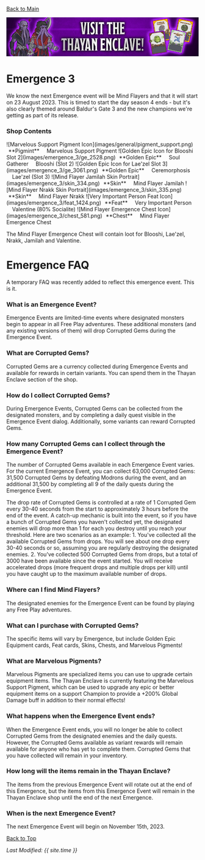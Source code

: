[Back to Main](index.md)

![Emergence 3 Banner](images/emergence_3/banner.png)

# Emergence 3

We know the next Emergence event will be Mind Flayers and that it will start on 23 August 2023. This is timed to start the day season 4 ends - but it's also clearly themed around Baldur's Gate 3 and the new champions we're getting as part of its release.

### Shop Contents

<span class="emergenceShopTableRow">
    <span class="emergenceShopTableItem">
        <span class="emergenceShopTableIcon">
            ![Marvelous Support Pigment Icon](images/general/pigment_support.png)
        </span>
        <span class="emergenceShopTableTextColumn">
            <span style="margin-left:5px">**Pigmint**</span>
            <span style="margin-left:15px">Marvelous Support Pigment</span>
        </span>
    </span>
    <span class="emergenceShopTableItem">
        <span class="emergenceShopTableIcon">
            ![Golden Epic Icon for Blooshi Slot 2](images/emergence_3/ge_2528.png)
        </span>
        <span class="emergenceShopTableTextColumn">
            <span style="margin-left:5px">**Golden Epic**</span>
            <span style="margin-left:15px">Soul Gatherer</span>
            <span style="margin-left:15px">Blooshi (Slot 2)</span>
        </span>
    </span>
    <span class="emergenceShopTableItem">
        <span class="emergenceShopTableIcon">
            ![Golden Epic Icon for Lae'zel Slot 3](images/emergence_3/ge_3061.png)
        </span>
        <span class="emergenceShopTableTextColumn">
            <span style="margin-left:5px">**Golden Epic**</span>
            <span style="margin-left:15px">Ceremorphosis</span>
            <span style="margin-left:15px">Lae'zel (Slot 3)</span>
        </span>
    </span>
    <span class="emergenceShopTableItem">
        <span class="emergenceShopTableIcon">
            ![Mind Flayer Jamilah Skin Portrait](images/emergence_3/skin_334.png)
        </span>
        <span class="emergenceShopTableTextColumn">
            <span style="margin-left:5px">**Skin**</span>
            <span style="margin-left:15px">Mind Flayer Jamilah</span>
        </span>
    </span>
    <span class="emergenceShopTableItem">
        <span class="emergenceShopTableIcon">
            ![Mind Flayer Nrakk Skin Portrait](images/emergence_3/skin_335.png)
        </span>
        <span class="emergenceShopTableTextColumn">
            <span style="margin-left:5px">**Skin**</span>
            <span style="margin-left:15px">Mind Flayer Nrakk</span>
        </span>
    </span>
    <span class="emergenceShopTableItem">
        <span class="emergenceShopTableIcon">
            <span class="emergenceShopFeatIcon4">![Very Important Person Feat Icon](images/emergence_3/feat_1424.png)</span>
        </span>
        <span class="emergenceShopTableTextColumn">
            <span style="margin-left:5px">**Feat**</span>
            <span style="margin-left:15px">Very Important Person</span>
            <span style="margin-left:15px">Valentine (80% Socialite)</span>
        </span>
    </span>
    <span class="emergenceShopTableItem">
        <span class="emergenceShopTableIcon">
            ![Mind Flayer Emergence Chest Icon](images/emergence_3/chest_581.png)
        </span>
        <span class="emergenceShopTableTextColumn">
            <span style="margin-left:5px">**Chest**</span>
            <span style="margin-left:15px">Mind Flayer Emergence Chest</span>
        </span>
    </span>
</span>

The Mind Flayer Emergence Chest will contain loot for Blooshi, Lae'zel, Nrakk, Jamilah and Valentine.

# Emergence FAQ

A temporary FAQ was recently added to reflect this emergence event. This is it.

### What is an Emergence Event?

Emergence Events are limited-time events where designated monsters begin to appear in all Free Play adventures. These additional monsters (and any existing versions of them) will drop Corrupted Gems during the Emergence Event.

### What are Corrupted Gems?

Corrupted Gems are a currency collected during Emergence Events and available for rewards in certain variants. You can spend them in the Thayan Enclave section of the shop.

### How do I collect Corrupted Gems?

During Emergence Events, Corrupted Gems can be collected from the designated monsters, and by completing a daily quest visible in the Emergence Event dialog. Additionally, some variants can reward Corrupted Gems.

### How many Corrupted Gems can I collect through the Emergence Event?

The number of Corrupted Gems available in each Emergence Event varies. For the current Emergence Event, you can collect 63,000 Corrupted Gems: 31,500 Corrupted Gems by defeating Modrons during the event, and an additional 31,500 by completing all 9 of the daily quests during the Emergence Event. 

The drop rate of Corrupted Gems is controlled at a rate of 1 Corrupted Gem every 30-40 seconds from the start to approximately 3 hours before the end of the event. A catch-up mechanic is built into the event, so if you have a bunch of Corrupted Gems you haven't collected yet, the designated enemies will drop more than 1 for each you destroy until you reach your threshold. Here are two scenarios as an example: 1. You've collected all the available Corrupted Gems from drops. You will see about one drop every 30-40 seconds or so, assuming you are regularly destroying the designated enemies. 2. You've collected 500 Corrupted Gems from drops, but a total of 3000 have been available since the event started. You will receive accelerated drops (more frequent drops and multiple drops per kill) until you have caught up to the maximum available number of drops.

### Where can I find Mind Flayers?

The designated enemies for the Emergence Event can be found by playing any Free Play adventures. 

### What can I purchase with Corrupted Gems?

The specific items will vary by Emergence, but include Golden Epic Equipment cards, Feat cards, Skins, Chests, and Marvelous Pigments! 

### What are Marvelous Pigments?

Marvelous Pigments are specialized items you can use to upgrade certain equipment items. The Thayan Enclave is currently featuring the Marvelous Support Pigment, which can be used to upgrade any epic or better equipment items on a support Champion to provide a +200% Global Damage buff in addition to their normal effects!

### What happens when the Emergence Event ends?

When the Emergence Event ends, you will no longer be able to collect Corrupted Gems from the designated enemies and the daily quests. However, the Corrupted Gems available as variant rewards will remain available for anyone who has yet to complete them. Corrupted Gems that you have collected will remain in your inventory.

### How long will the items remain in the Thayan Enclave?

The items from the previous Emergence Event will rotate out at the end of this Emergence, but the items from this Emergence Event will remain in the Thayan Enclave shop until the end of the next Emergence. 

### When is the next Emergence Event?

The next Emergence Event will begin on November 15th, 2023.

[Back to Top](#top)

*Last Modified: {{ site.time }}*